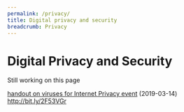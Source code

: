 ```yaml
---
permalink: /privacy/
title: Digital privacy and security
breadcrumb: Privacy
---
```


# Digital Privacy and Security

Still working on this page

[handout on viruses for Internet Privacy event](virus-malware-handout.pdf) (2019-03-14) http://bit.ly/2F53VGr